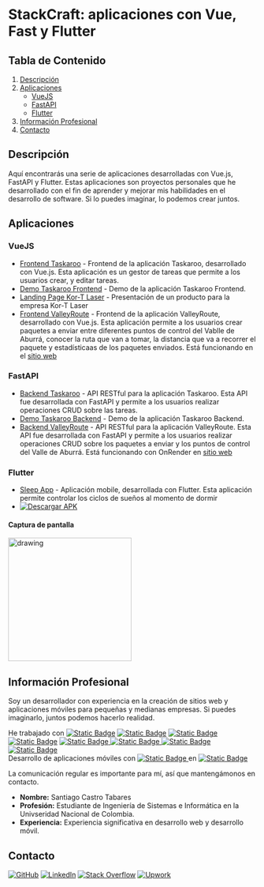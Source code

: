 # StackCraft: aplicaciones con Vue, Fast y Flutter

## Tabla de Contenido
1. [Descripción](#descripción)
2. [Aplicaciones](#aplicaciones)
    - [VueJS](#vuejs)
    - [FastAPI](#fastapi)
    - [Flutter](#flutter)
3. [Información Profesional](#información-profesional)
4. [Contacto](#contacto)

## Descripción
Aquí encontrarás una serie de aplicaciones desarrolladas con Vue.js, FastAPI y Flutter. Estas aplicaciones son proyectos personales que he desarrollado con el fin de aprender y mejorar mis habilidades en el desarrollo de software. Si lo puedes imaginar, lo podemos crear juntos.

## Aplicaciones

### VueJS
- [Frontend Taskaroo](https://github.com/sacastrot/taskaroo-frontend) - Frontend de la aplicación Taskaroo, desarrollado con Vue.js. Esta aplicación es un gestor de tareas que permite a los usuarios crear, y editar tareas.
- [Demo Taskaroo Frontend](https://youtu.be/w2v9pUeG8lo) - Demo de la aplicación Taskaroo Frontend.
- [Landing Page Kor-T Laser](https://kortlaser.organizador.seguridadsis.com/) - Presentación de un producto para la empresa Kor-T Laser
- [Frontend ValleyRoute](https://github.com/sacastrot/valley-route-f) - Frontend de la aplicación ValleyRoute, desarrollado con Vue.js. Esta aplicación permite a los usuarios crear paquetes a enviar entre diferentes puntos de control del Vablle de Aburrá, conocer la ruta que van a tomar, la distancia que va a recorrer el paquete y estadísticaas de los paquetes enviados. Está funcionando en el [sitio web](http://valleyweb.s3-website-us-east-1.amazonaws.com/welcome)

### FastAPI
- [Backend Taskaroo](https://github.com/sacastrot/taskaroo-backend) - API RESTful para la aplicación Taskaroo. Esta API fue desarrollada con FastAPI y permite a los usuarios realizar operaciones CRUD sobre las tareas.
- [Demo Taskaroo Backend](https://www.youtube.com/watch?v=qD794SiPgqw) - Demo de la aplicación Taskaroo Backend.
- [Backend ValleyRoute](https://github.com/sacastrot/ppi_dai_CASTROs) - API RESTful para la aplicación ValleyRoute. Esta API fue desarrollada con FastAPI y permite a los usuarios realizar operaciones CRUD sobre los paquetes a enviar y los puntos de control del Valle de Aburrá. Está funcionando con OnRender en [sitio web](https://ppi-dai-castros.onrender.com/docs)

### Flutter
- [Sleep App](https://github.com/sacastrot/sleep-app/tree/main) - Aplicación mobile, desarrollada con Flutter. Esta aplicación permite controlar los ciclos de sueños al momento de dormir
- [![Descargar APK](https://img.shields.io/badge/Descargar-APK-green?style=flat-square&logo=android)](https://github.com/sacastrot/sleep-app/releases/download/v1.0.0/sleep.apk)


#### Captura de pantalla
<img src="https://github.com/sacastrot/sleep-app/assets/70394887/a7202167-b693-425e-83c8-1bcb7c83aa3c" alt="drawing" width="250"/>


## Información Profesional
Soy un desarrollador con experiencia en la creación de sitios web y aplicaciones móviles para pequeñas y medianas empresas. Si puedes imaginarlo, juntos podemos hacerlo realidad.


 He trabajado con [![Static Badge](https://img.shields.io/badge/VueJs-gray?style=flat&logo=vue.js&logoColor=green)](https://vuejs.org/) [![Static Badge](https://img.shields.io/badge/HTML-gray?style=flat&logo=html5&logoColor=red)](https://developer.mozilla.org/es/docs/Web/HTML)
 [![Static Badge](https://img.shields.io/badge/CSS-black?style=flat&logo=css3&logoColor=blue)
](https://developer.mozilla.org/es/docs/Web/CSS)[![Static Badge](https://img.shields.io/badge/Python-blue?style=flat&logo=python&logoColor=white)](https://www.python.org/) [![Static Badge](https://img.shields.io/badge/fastAPI-gray?style=flat&logo=fastAPI&logoColor=green)
](https://fastapi.tiangolo.com/) [![Static Badge](https://img.shields.io/badge/Django-gray?style=flat&logo=django&logoColor=green)
](https://www.djangoproject.com/) [![Static Badge](https://img.shields.io/badge/MongoDB-gray?style=flat&logo=mongodb&logoColor=green)
](https://www.mongodb.com/) [![Static Badge](https://img.shields.io/badge/MySQL-black?style=flat&logo=mysql&logoColor=white)
](https://www.mysql.com/)  
  Desarrollo de aplicaciones móviles con [![Static Badge](https://img.shields.io/badge/Flutter-gray?style=flat&logo=flutter&logoColor=blue)
](https://flutter.dev/) en [![Static Badge](https://img.shields.io/badge/Android-gray?style=flat&logo=android&logoColor=green)
](https://www.android.com/intl/es_es/)   


  La comunicación regular es importante para mí, así que mantengámonos en contacto.  

- **Nombre:** Santiago Castro Tabares
- **Profesión:** Estudiante de Ingeniería de Sistemas e Informática en la Univseridad Nacional de Colombia.
- **Experiencia:** Experiencia significativa en desarrollo web y desarrollo móvil.
  
## Contacto

[![GitHub](https://img.shields.io/badge/GitHub-Profile-blue?style=flat-square&logo=github)](https://github.com/sacastrot)
[![LinkedIn](https://img.shields.io/badge/LinkedIn-Profile-blue?style=flat-square&logo=linkedin)](https://www.linkedin.com/in/santiago-castro-tabares/)
[![Stack Overflow](https://img.shields.io/badge/Stack%20Overflow-Profile-blue?style=flat-square&logo=stackoverflow)](https://stackoverflow.com/users/19891867/santiago)
[![Upwork](https://img.shields.io/badge/Upwork-profile-blue?logo=upwork)](https://www.upwork.com/freelancers/~019756bad70c98fd9a?mp_source=share)

